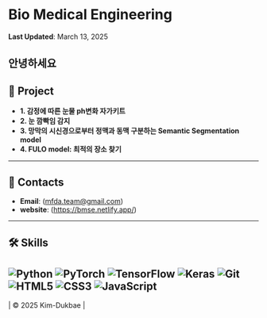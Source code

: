#  Bio Medical Engineering

**Last Updated**: March 13, 2025

안녕하세요 
---

## 🚀 Project
- **1. 감정에 따른 눈물 ph변화 자가키트**
- **2. 눈 깜빡임 감지**
- **3. 망막의 시신경으로부터 정맥과 동맥 구분하는 Semantic Segmentation model**
- **4. FULO model: 최적의 장소 찾기**


---

## 📡 Contacts
- **Email**: (mfda.team@gmail.com)
- **website**: (https://bmse.netlify.app/)
---

## 🛠️ Skills
![Python](https://img.shields.io/badge/Python-%233776AB.svg?style=flat&logo=python&logoColor=white)
![PyTorch](https://img.shields.io/badge/PyTorch-%23EE4C2C.svg?style=flat&logo=pytorch&logoColor=white)
![TensorFlow](https://img.shields.io/badge/TensorFlow-%23FF6F00.svg?style=flat&logo=tensorflow&logoColor=white)
![Keras](https://img.shields.io/badge/Keras-%23D00000.svg?style=flat&logo=keras&logoColor=white)
![Git](https://img.shields.io/badge/Git-%23F05033.svg?style=flat&logo=git&logoColor=white)
![HTML5](https://img.shields.io/badge/HTML5-%23E34F26.svg?style=flat&logo=html5&logoColor=white)
![CSS3](https://img.shields.io/badge/CSS3-%231572B6.svg?style=flat&logo=css3&logoColor=white)
![JavaScript](https://img.shields.io/badge/JavaScript-%23F7DF1E.svg?style=flat&logo=javascript&logoColor=black)
---

| © 2025 Kim-Dukbae |
